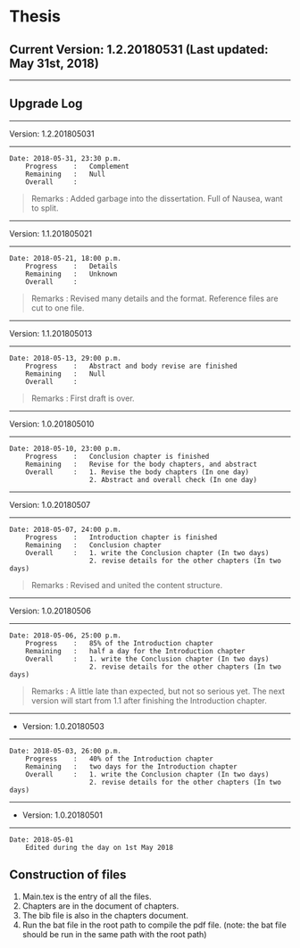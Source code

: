 # Thesis

## Current Version: 1.2.20180531 (Last updated: May 31st, 2018)

---

## Upgrade Log

---

 Version: 1.2.201805031

---
    Date: 2018-05-31, 23:30 p.m.
        Progress    :   Complement
        Remaining   :   Null
        Overall     :
>Remarks : Added garbage into the dissertation. Full of Nausea, want to split.
---

 Version: 1.1.201805021

---
    Date: 2018-05-21, 18:00 p.m.
        Progress    :   Details
        Remaining   :   Unknown
        Overall     :
>Remarks : Revised many details and the format. Reference files are cut to one file.
---

 Version: 1.1.201805013

---
    Date: 2018-05-13, 29:00 p.m.
        Progress    :   Abstract and body revise are finished
        Remaining   :   Null
        Overall     :
>Remarks : First draft is over.
---

 Version: 1.0.201805010

---
    Date: 2018-05-10, 23:00 p.m.
        Progress    :   Conclusion chapter is finished
        Remaining   :   Revise for the body chapters, and abstract
        Overall     :   1. Revise the body chapters (In one day)
                        2. Abstract and overall check (In one day)

---

 Version: 1.0.20180507

---
    Date: 2018-05-07, 24:00 p.m.
        Progress    :   Introduction chapter is finished
        Remaining   :   Conclusion chapter
        Overall     :   1. write the Conclusion chapter (In two days)
                        2. revise details for the other chapters (In two days)
>Remarks : Revised and united the content structure.

---

 Version: 1.0.20180506

---
    Date: 2018-05-06, 25:00 p.m.
        Progress    :   85% of the Introduction chapter
        Remaining   :   half a day for the Introduction chapter
        Overall     :   1. write the Conclusion chapter (In two days)
                        2. revise details for the other chapters (In two days)
>Remarks : A little late than expected, but not so serious yet. The next version will start from 1.1 after finishing the Introduction chapter.

---

- Version: 1.0.20180503

---
    Date: 2018-05-03, 26:00 p.m.
        Progress    :   40% of the Introduction chapter
        Remaining   :   two days for the Introduction chapter
        Overall     :   1. write the Conclusion chapter (In two days)
                        2. revise details for the other chapters (In two days)

---

- Version: 1.0.20180501

---

    Date: 2018-05-01
        Edited during the day on 1st May 2018

## Construction of files

1. Main.tex is the entry of all the files.
2. Chapters are in the document of chapters.
3. The bib file is also in the chapters document.
4. Run the bat file in the root path to compile the pdf file. (note: the bat file should be run in the same path with the root path)